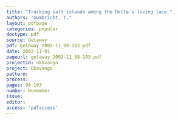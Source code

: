 ```yaml
---
title: "Tracking salt islands among the Delta´s living lace."
authors: "Gumbricht, T."
layout: pdfpage
categories: popular
doctype: pdf
source: Getaway
pdf: getaway_2002-11_98-103.pdf
date: 2002-11-01
pageurl: getaway_2002-11_98-103.pdf
projectid: okavango
project: Okavango
pattern:
process:
pages: 98-103
number: November
issue:
editor:
access: 'pdfaccess'
---
```

